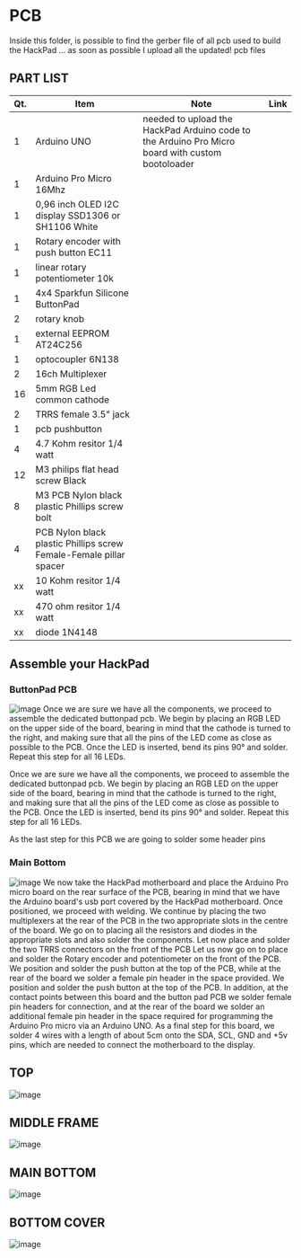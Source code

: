 # PCB #
Inside this folder, is possible to find the gerber file of all pcb used to build the HackPad ... as soon as possible I upload all the updated! pcb files
## PART LIST ##
| Qt.  | Item | Note | Link |
| ------------- | ------------- | ------------- | ------------- |
| 1  | Arduino UNO | needed to upload the HackPad Arduino code to the Arduino Pro Micro board with custom bootoloader| |
| 1  | Arduino Pro Micro 16Mhz  |||
| 1  | 0,96 inch OLED I2C display SSD1306 or SH1106 White  |||
| 1  | Rotary encoder with push button EC11 |||
| 1  | linear rotary potentiometer 10k  |||
| 1  | 4x4 Sparkfun Silicone ButtonPad   |||
| 2  | rotary knob  |||
| 1  | external EEPROM AT24C256  |||
| 1  | optocoupler 6N138  |||
| 2  | 16ch Multiplexer  |||
| 16 | 5mm RGB Led common cathode  |||
| 2  | TRRS female 3.5" jack  |||
| 1  | pcb pushbutton  |||
| 4  | 4.7 Kohm resitor 1/4 watt  |||
| 12 | M3 philips flat head screw Black  |||
| 8  | M3 PCB Nylon black plastic Phillips screw bolt  |||
| 4  | PCB Nylon black plastic Phillips screw Female-Female pillar spacer  |||
| xx | 10 Kohm resitor 1/4 watt  |||
| xx | 470 ohm resitor 1/4 watt  |||
| xx | diode 1N4148  |||

## Assemble your HackPad ##
### ButtonPad PCB ###
![image](https://github.com/user-attachments/assets/80d77a02-432f-464f-8cc2-7f4b6f9943c2)
Once we are sure we have all the components, we proceed to assemble the dedicated buttonpad pcb. We begin by placing an RGB LED on the upper side of the board, bearing in mind that the cathode is turned to the right, and making sure that all the pins of the LED come as close as possible to the PCB. Once the LED is inserted, bend its pins 90° and solder.
Repeat this step for all 16 LEDs.

Once we are sure we have all the components, we proceed to assemble the dedicated buttonpad pcb. We begin by placing an RGB LED on the upper side of the board, bearing in mind that the cathode is turned to the right, and making sure that all the pins of the LED come as close as possible to the PCB. Once the LED is inserted, bend its pins 90° and solder.
Repeat this step for all 16 LEDs.

As the last step for this PCB we are going to solder some header pins 
### Main Bottom ###
![image](https://github.com/user-attachments/assets/55e97667-8b82-4d06-ae3f-fac0418f1053)
We now take the HackPad motherboard and place the Arduino Pro micro board on the rear surface of the PCB, bearing in mind that we have the Arduino board's usb port covered by the HackPad motherboard.
Once positioned, we proceed with welding.
We continue by placing the two multiplexers at the rear of the PCB in the two appropriate slots in the centre of the board.
We go on to placing all the resistors and diodes in the appropriate slots and also solder the components.
Let now place and solder the two TRRS connectors on the front of the PCB
Let us now go on to place and solder the Rotary encoder and potentiometer on the front of the PCB.
We position and solder the push button at the top of the PCB, while at the rear of the board we solder a female pin header in the space provided.
We position and solder the push button at the top of the PCB. In addition, at the contact points between this board and the button pad PCB we solder female pin headers for connection, and at the rear of the board we solder an additional female pin header in the space required for programming the Arduino Pro micro via an Arduino UNO.
As a final step for this board, we solder 4 wires with a length of about 5cm onto the SDA, SCL, GND and +5v pins, which are needed to connect the motherboard to the display.

## TOP ##
![image](https://github.com/user-attachments/assets/e288fca4-f697-4060-9b64-c1b76c64db1e)
## MIDDLE FRAME ##
![image](https://github.com/user-attachments/assets/daf9bd3d-9c61-4af8-ba20-f7502f2c3de7)
## MAIN BOTTOM ##
![image](https://github.com/user-attachments/assets/55e97667-8b82-4d06-ae3f-fac0418f1053)

## BOTTOM COVER ##
![image](https://github.com/user-attachments/assets/cbe73366-7dc8-4e85-b933-7ff2ea239ac9)


